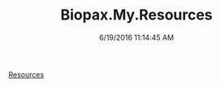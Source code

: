 ﻿---
title: Biopax.My.Resources
date: 6/19/2016 11:14:45 AM
---

[Resources](T-Biopax.My.Resources.Resources.html)
